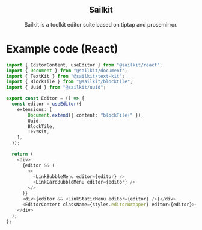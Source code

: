 <h2 align="center">
    Sailkit
</h2>

<p align="center">
Sailkit is a toolkit editor suite based on tiptap and prosemirror.
</p>

# Example code (React)

```typescript
import { EditorContent, useEditor } from "@sailkit/react";
import { Document } from "@sailkit/document";
import { TextKit } from "@sailkit/text-kit";
import { BlockTile } from "@sailkit/blocktile";
import { Uuid } from "@sailkit/uuid";

export const Editor = () => {
  const editor = useEditor({
    extensions: [
        Document.extend({ content: "blockTile+" }),
        Uuid,
        BlockTile,
        TextKit,
    ],
  });

  return (
    <div>
      {editor && (
        <>
          <LinkBubbleMenu editor={editor} />
          <LinkCardBubbleMenu editor={editor} />
        </>
      )}
      <div>{editor && <LinkStaticMenu editor={editor} />}</div>
      <EditorContent className={styles.editorWrapper} editor={editor}></EditorContent>
    </div>
  );
};
```

